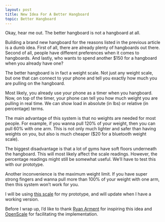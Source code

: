 ```yaml
---
layout: post
title: New Idea For A Better Hangboard
topic: Better Hangboard
---
```


Okay, hear me out.
The better hangboard is not a hangboard at all.

Building a brand new hangboard for the reasons listed in the previous article is a dumb idea.
First of all, there are already plenty of hangboards out there.
Second of all, people have different preferences when it comes to hangboards.
And lastly, who wants to spend another $150 for a hangboard when you already have one? 

The better hangboard is in fact a weight scale.
Not just any weight scale, but one that can connect to your phone and tell you exactly how much you are pulling on the hangboard.

Most likely, you already use your phone as a timer when you hangboard.
Now, on top of the timer, your phone can tell you how much weight you are pulling in real time.
We can show load in absolute (in lbs) or relative (in percentage) terms.

The main advantage of this system is that no weights are needed for most people.
For example, if you wanna pull 120% of your weight, then you can pull 60% with one arm.
This is not only much lighter and safer than having weights on you, but also is much cheaper ($20 for a bluetooth weight scale).

The biggest disadvantage is that a lot of gyms have soft floors underneath the hangboard.
This will most likely affect the scale readings.
However, the percentage readings might still be somewhat useful.
We’ll have to test this with our prototype.

Another inconvenience is the maximum weight limit.
If you have super strong fingers and wanna pull more than 100% of your weight with one arm, then this system won’t work for you.

I will be using [this scale](https://a.co/d/5HuTov9) for my prototype, and will update when I have a working version.

Before I wrap up, I’d like to thank [Ryan Arment](https://www.abckidsboulder.com/team/ryan-arment/) for inspiring this idea and [OpenScale](https://github.com/oliexdev/openScale) for facilitating the implementation.
